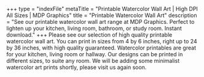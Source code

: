 +++
type = "indexFile"
metaTitle = "Printable Watercolor Wall Art | High DPI All Sizes | MDP Graphics"
title = "Printable Watercolor Wall Art"
description = "See our printable watercolor wall art range at MDP Graphics. Perfect to lighten up your kitchen, living room, bathroom, or study room. Instant download."
+++
Please see our selection of high quality printable watercolor wall art. You can print in sizes from 4 by 6 inches, right up to 24 by 36 inches, with high quality guaranteed. Watercolor printables are great for your kitchen, living room or hallway. Our designs can be printed in different sizes, to suite any room. We will be adding some minimalist watercolor art prints shortly, please visit us again soon.
